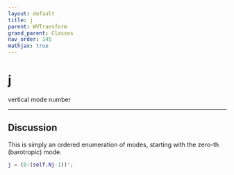 ```yaml
---
layout: default
title: j
parent: WVTransform
grand_parent: Classes
nav_order: 145
mathjax: true
---
```


#  j

vertical mode number


---

## Discussion

This is simply an ordered enumeration of modes, starting with the zero-th (barotropic) mode.
```matlab
j = (0:(self.Nj-1))';
```

